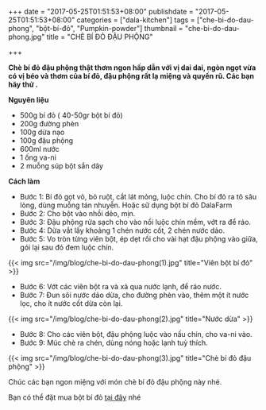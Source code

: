 +++
date = "2017-05-25T01:51:53+08:00"
publishdate = "2017-05-25T01:51:53+08:00"
categories = ["dala-kitchen"]
tags = ["che-bi-do-dau-phong", "bột-bí-đỏ", "Pumpkin-powder"]
thumbnail = "che-bi-do-dau-phong.jpg"
title = "CHÈ BÍ ĐỎ ĐẬU PHỘNG"

+++
 
**Chè bí đỏ đậu phộng thật thơm ngon hấp dẫn với vị dai dai, ngòn ngọt vừa có vị béo và thơm của bí đỏ, đậu phộng rất lạ miệng và quyến rũ. Các bạn hãy thử .**

**Nguyên liệu**

* 500g bí đỏ ( 40-50gr bột bí đỏ)
* 200g đường phèn
* 100g dừa nạo
* 100g đậu phộng
* 600ml nước
* 1 ống va-ni
* 2 muỗng súp bột sắn dây

**Cách làm**

- Bước 1: Bí đỏ gọt vỏ, bỏ ruột, cắt lát mỏng, luộc chín. Cho bí đỏ ra tô sâu lòng, dùng muỗng tán nhuyễn. Hoặc  sữ dụng bột bí đỏ DalaFarm
- Bước 2: Cho bột vào nhồi dẻo, mịn.
- Bước 3: Đậu phộng rửa sạch cho vào nồi luộc chín mềm, vớt ra để ráo.
- Bước 4: Dừa vắt lấy khoảng 1 chén nước cốt, 2 chén nước dảo.
- Bước 5: Vo tròn từng viên bột, ép dẹt rồi cho vài hạt đậu phộng vào giữa, gói lại sau đó đem luộc chín.

{{< img src="/img/blog/che-bi-do-dau-phong(1).jpg" title="Viên bột bí đỏ" >}}

- Bước 6: Vớt các viên bột ra và xả qua nước lạnh, để ráo nước.
- Bước 7:  Đun sôi nước dảo dừa, cho đường phèn vào, thêm một ít nước lọc, cho ít nước cốt dừa còn lại.

{{< img src="/img/blog/che-bi-do-dau-phong(2).jpg" title="Nước dừa" >}}

- Bước 8:  Cho các viên bột, đậu phộng luộc vào nấu chín, cho va-ni vào.
- Bước 9: Múc chè ra chén, dùng nóng hoặc lạnh tuỳ thích.

{{< img src="/img/blog/che-bi-do-dau-phong(3).jpg" title="Chè bí đỏ đậu phộng" >}}

Chúc các bạn ngon miệng với món chè bí đỏ đậu phộng này nhé.

Bạn có thể đặt mua bột bí đỏ [tại đây](/san-pham/Bột-bí-đỏ-50g/) nhé
